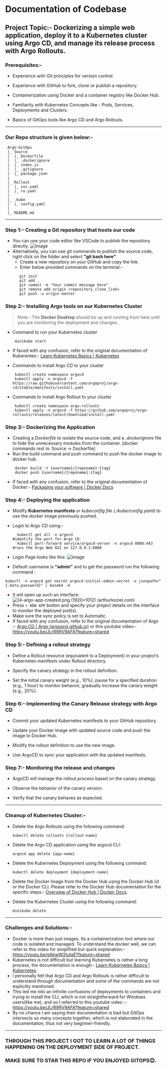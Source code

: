 # Documentation of Codebase


## Project Topic:- Dockerizing a simple web application, deploy it to a Kubernetes cluster using Argo CD, and manage its release process with Argo Rollouts.


### Prerequisites:-

- Experience with Git principles for version control.

- Experience with GitHub to fork, clone or publish a repository.

- Containerization using Docker and a container registry like Docker Hub.

- Familiarity with Kubernetes Concepts like - Pods, Services, Deployments and Clusters.

- Basics of GitOps tools like Argo CD and Argo Rollouts.

  

---

### Our Repo structure is given below:- 
```
 Argo-GitOps
 |_ Source
 |  |_ Dockerfile
 |  |_ .dockerignore
 |  |_ index.js
 |  |_ .gitignore
 |  |_ package.json
 |
 |_ Rollout
 |  |_ svc.yaml
 |  |_ ro.yaml
 |
 |_ .kube
 |  |_ config.yaml
 |
 |_ README.md
```
---

### Step 1:- Creating a Git repository that hosts our code
 - You can use your code editor like VSCode to publish the repository directly.
![Image](https://res.cloudinary.com/practicaldev/image/fetch/s--iYMfyIzt--/c_limit%2Cf_auto%2Cfl_progressive%2Cq_auto%2Cw_880/https://dev-to-uploads.s3.amazonaws.com/i/1kfo7md0zzrw44pb1a83.PNG)
 - Alternatively, you can use git commands to publish the source code, right click on the folder and select **"git bash here"**.
	 - Create a new repository on your GitHub and copy the link.
	 - Enter below provided commands on the terminal:-
	 ```
		git init
		git add .
		git commit -m "Your commit message here"
		git remote add origin <repository_clone_link>
		git push -u origin master
	```  
  
### Step 2:- Installing Argo tools on our Kubernetes Cluster
> Note:- The **Docker Desktop** should be up and running from here until you are monitoring the deployment and changes.
- Command to run your Kubernetes cluster 
   ```
	minikube start
   ```
- If faced with any confusion, refer to the original documentation of Kuberentes:- [Learn Kubernetes Basics | Kubernetes](https://kubernetes.io/docs/tutorials/kubernetes-basics/)	

- Commands to install Argo CD to your cluster 
   ```
	kubectl create namespace argocd
	kubectl apply -n argocd -f https://raw.githubusercontent.com/argoproj/argo-cd/stable/manifests/install.yaml 
   ```
- Commands to install Argo Rollout to your cluster 
   ```
	kubectl create namespace argo-rollouts
	kubectl apply -n argocd -f https://github.com/argoproj/argo-rollouts/releases/latest/download/install.yaml 
   ```

### Step 3:- Dockerizing the Application

- Creating a *Dockerfile* to isolate the source code, and a *.dockerignore* file to hide the unnecessary modules from the container.
[docker commands rest in: Source -> Dockerfile] 
- Run the build command and push command to push the docker image to docker hub.
   ```
	docker build -t {username}/{reponame}:{tag}                      
	docker push {username}/{reponame}:{tag}			         
   ```
- If faced with any confusion, refer to the original documentation of Docker:- [Packaging your software | Docker Docs](https://docs.docker.com/build/building/packaging/) 


### Step 4:- Deploying the application

- Modify **Kubernetes manifests** or *kubeconfig file (./kube/config.yaml)* to use the docker image previously pushed. 

- Login to Argo CD using:-
  ```
	kubectl get all -n argocd                                        #identify the port for Argo CD 
	kubectl port-forward service/argocd-server -n argocd 8080:443    #runs the Argo Web GUI on 127.0.0.1:8080
  ```
- Login Page looks like this:
 ![image](https://www.unixarena.com/wp-content/uploads/2021/07/Argo-CD-Login-Page.jpg)
- Default username is **"admin"**  and to get the password run the following command :
```
kubectl -n argocd get secret argocd-initial-admin-secret -o jsonpath="{.data.password}" | base64 -d
```
- It will open up such an interface:
 ![(4-argo-app-created.png (1920×1012) (arthurkoziel.com)](https://www.arthurkoziel.com/setting-up-argocd-with-helm/4-argo-app-created.png)
- Press ```+ NEW APP``` button and specify your project details on the interface to monitor the deployed pod(s).
- Make sure the sync policy is set to Automatic.
- If faced with any confusion, refer to the original documentation of Argo :- [Argo CD | Argo (argoproj.github.io)](https://argoproj.github.io/cd/) or this youtube video:-https://youtu.be/JLrR9RV9AFA?feature=shared
  

### Step 5:- Defining a rollout strategy

- Define a Rollout resource (equivalent to a Deployment) in your project’s Kubernetes manifests under Rollout directory.

- Specify the canary strategy in the rollout definition.

- Set the initial canary weight (e.g., 10%), pause for a specified duration (e.g., 1 hour) to monitor behavior, gradually increase the canary weight (e.g., 20%).

### Step 6:- Implementing the Canary Release strategy with Argo CD

- Commit your updated Kubernetes manifests to your GitHub repository.

- Update your  Docker image with updated source code and push the image to Docker Hub.

- Modify the rollout definition to use the new image.

- Use ArgoCD to sync your application with the updated manifests.


### Step 7:- Monitoring the release and changes

- ArgoCD will manage the rollout process based on the canary strategy.

- Observe the behavior of the canary version.

- Verify that the canary behaves as expected.
 
---

### Cleanup of Kubernetes Cluster:-

- Delete the Argo Rollouts using the following command:
	```
	kubectl delete rollouts {rollout-name}
	```
- Delete the Argo CD application using the argocd CLI:
	```
	argocd app delete {app-name}
	```
- Delete the Kubernetes Deployment using the following command:
	```
	kubectl delete deployment {deployment-name}
	```
- Delete the Docker Image from the Docker Hub using the Docker Hub UI or the Docker CLI. Please refer to the Docker Hub documentation for the specific steps:- [Overview of Docker Hub | Docker Docs](https://docs.docker.com/docker-hub/).

- Delete the Kubernetes Cluster using the following command:
	```
	minikube delete
	```
---

### Challenges and Solutions:- 
- Docker is more than just images. Its a containerization tool where our code is isolated and managed. To understand the docker well, we can refer to this video for simplified but quick explanation:- https://youtu.be/gAkwW2tuIqE?feature=shared
- Kubernetes is not difficult but learning Kubernetes is rather a long process, the documentation is enough:-  [Learn Kubernetes Basics | Kubernetes](https://kubernetes.io/docs/tutorials/kubernetes-basics/)
- I personally felt that Argo CD and Argo Rollouts is rather difficult to understand through documentation and some of the commands are not explicitly mentioned.
- This led me into an infinite confusions of deployments to containers and trying to install the CLI, which is not straightforward for Windows users(like me), and so I referred to this youtube video :- https://youtu.be/JLrR9RV9AFA?feature=shared
- By no chance I am saying their documentation is bad but GitOps intersects so many concepts together, which is not elaborated in the documentation, thus not very beginner-friendly.
---

### THROUGH THIS PROJECT I GOT TO LEARN A LOT OF THINGS HAPPENING ON THE DEPLOYMENT SIDE OF PROJECT.

### MAKE SURE TO STAR THIS REPO IF YOU ENJOYED GITOPS😊.
